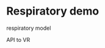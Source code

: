 # Respiratory demo

<div class="w3-row">
<div class="w3-half">

respiratory model

<bdl-range id="idrate" title="Breathing rate (1/min)" min="1" max="120" default="12" step="1" fromid="vrapi" refindex="0"></bdl-range>

<bdl-range id="idmuscle" title="Breathing force (%)" min="10" max="400" default="100" step="1" fromid="vrapi" refindex="0"></bdl-range>



<bdl-fmi id="idfmi" mode="continuous" src="MinimalRespiration.js" fminame="MinimalRespiration" tolerance="0.000001" starttime="0" fstepsize="0.2" guid="{d0393898-9a87-4ac9-904f-355fd73a976f}" valuereferences="637536225,905969702,905969728,16777228" valuelabels="lungs.volume,pCO2.partialPressure,pO2.partialPressure,Pmin" inputs="idrate,16777223,1,60,t;idmuscle,16777228,-1000,100,t" inputlabels="RespirationRate,Pmin" fpslimit="5"></bdl-fmi>




<bdl-chartjs-time width="400" height="200" fromid="idfmi" labels="alveolar volume" initialdata="" refindex="0" refvalues="1"></bdl-chartjs-time>
<bdl-chartjs-time width="400" height="200" fromid="idfmi" labels="pCO2,pO2" initialdata="" refindex="1" convertors="1,133.322;1,133.322" refvalues="2"></bdl-chartjs-time>


</div>
<div class="w3-half">

API to VR

<bdl-remote-value remoteurl="http://localhost:5000/vrapi" interval="1000" id="vrapi" inputs="volume"></bdl-remote-value>

<bdl-range id="volume" title="Lung volume (m3)" min="0.0001" max="0.01" default="0.002" step="0.000001" fromid="idfmi" refindex="0"></bdl-range>


</div>
</div>
